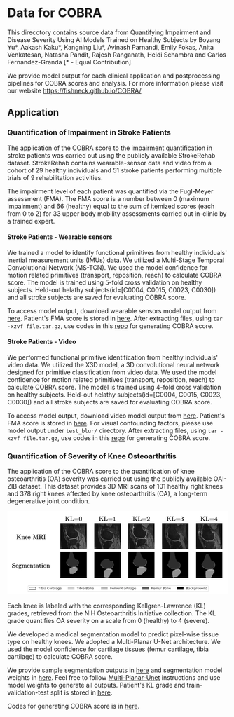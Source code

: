 # Data for COBRA

This direcotory contains source data from Quantifying Impairment and Disease Severity Using AI Models Trained on Healthy Subjects by Boyang Yu*, Aakash Kaku*, Kangning Liu*, Avinash Parnandi, Emily Fokas, Anita Venkatesan, Natasha Pandit, Rajesh Ranganath, Heidi Schambra and Carlos Fernandez-Granda [* - Equal Contribution].

We provide model output for each clinical application and postprocessing pipelines for COBRA scores and analysis. For more information please visit our website https://fishneck.github.io/COBRA/

## Application

### Quantification of Impairment in Stroke Patients

The application of the COBRA score to the impairment quantification in stroke patients was carried out using the publicly available StrokeRehab dataset. StrokeRehab contains wearable-sensor data and video from a cohort of 29 healthy individuals and 51 stroke patients performing multiple trials of 9 rehabilitation activities.

The impairment level of each patient was quantified via the Fugl-Meyer assessment (FMA). The FMA score is a number between 0 (maximum impairment) and 66 (healthy) equal to the sum of itemized scores (each from 0 to 2) for 33 upper body mobility assessments carried out in-clinic by a trained expert.


#### Stroke Patients - Wearable sensors

We trained a model to identify functional primitives from healthy individuals' inertial measurement units (IMUs) data. We utilized a Multi-Stage Temporal Convolutional Network (MS-TCN). We used the model confidence for motion related primitives (transport, reposition, reach) to calculate COBRA score. The model is trained using 5-fold cross validation on healthy subjects. Held-out helathy subjects(id=\[C0004, C0015, C0023, C0030\]) and all stroke subjects are saved for evaluating COBRA score.

To access model output, download wearable sensors model output from [here](https://drive.google.com/drive/folders/1YBgIZJhYRgd7IiChn7yWOsT6HCIKYPhl?usp=drive_link). Patient's FMA score is stored in [here](https://github.com/fishneck/COBRA/tree/main/data/Stroke). After extracting files, using `tar -xzvf file.tar.gz`, use codes in this [repo](https://github.com/fishneck/COBRA/tree/main/models/stroke_IMU) for generating COBRA score.


#### Stroke Patients - Video

We performed functional primitive identification from healthy individuals' video data. We utilized the X3D model, a 3D convolutional neural network designed for primitive classification from video data. We used the model confidence for motion related primitives (transport, reposition, reach) to calculate COBRA score. The model is trained using 4-fold cross validation on healthy subjects. Held-out helathy subjects(id=\[C0004, C0015, C0023, C0030\]) and all stroke subjects are saved for evaluating COBRA score.

To access model output, download video model output from [here](https://drive.google.com/drive/folders/1tbpq0z6C5aGIdJRrIuF_jAAoN8SWc3KZ?usp=drive_link). Patient's FMA score is stored in [here](https://github.com/fishneck/COBRA/tree/main/data/Stroke). For visual confounding factors, please use model output under `test_blur/` directory. After extracting files, using `tar -xzvf file.tar.gz`, use codes in this [repo](https://github.com/fishneck/COBRA/tree/main/models/stroke_IMU) for generating COBRA score. 


### Quantification of Severity of Knee Osteoarthritis

The application of the COBRA score to the quantification of knee osteoarthritis (OA) severity was carried out using the publicly available OAI-ZIB dataset. This dataset provides 3D MRI scans of 101 healthy right knees and 378 right knees affected by knee osteoarthritis (OA), a long-term degenerative joint condition.

![image](https://github.com/fishneck/COBRA/blob/main/Data-KneeOA.png)


Each knee is labeled with the corresponding Kellgren-Lawrence (KL) grades, retrieved from the NIH Osteoarthritis Initiative collection. The KL grade quantifies OA severity on a scale from 0 (healthy) to 4 (severe).

We developed a medical segmentation model to predict pixel-wise tissue type on healthy knees. We adopted a Multi-Planar U-Net architecture. We used the model confidence for cartilage tissues (femur cartilage, tibia cartilage) to calculate COBRA score. 


We provide sample segmentation outputs in [here](https://drive.google.com/drive/folders/1KK473GI1OF2U44euHYA9fVIxsYKoTZsW?usp=drive_link) and segmentation model weights in [here](https://drive.google.com/drive/folders/1cBWEblKSqg1uN88ZRWC7ikKmOLTYa-HC?usp=drive_link). Feel free to follow [Multi-Planar-Unet](https://github.com/perslev/MultiPlanarUNet) instructions and use model weights to generate all outputs. Patient's KL grade and train-validation-test split is stored in [here](https://github.com/fishneck/COBRA/tree/main/data/kneeOA).

Codes for generating COBRA score is in [here](https://github.com/fishneck/COBRA/tree/main/models/kneeOA).


